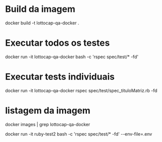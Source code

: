 
# Build da imagem
docker build -t lottocap-qa-docker .

# Executar todos os testes
docker run -it lottocap-qa-docker bash -c 'rspec spec/test/* -fd'

# Executar tests individuais
docker run -it lottocap-qa-docker rspec spec/test/spec_tituloMatriz.rb -fd

# listagem da imagem
docker images | grep lottocap-qa-docker


docker run -it ruby-test2 bash -c 'rspec spec/test/* -fd' --env-file=.env
